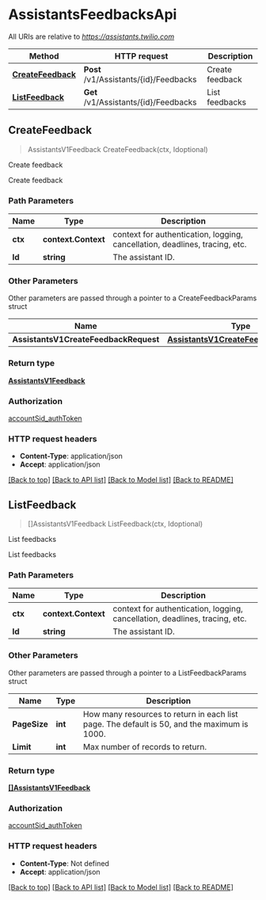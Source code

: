 # AssistantsFeedbacksApi

All URIs are relative to *https://assistants.twilio.com*

Method | HTTP request | Description
------------- | ------------- | -------------
[**CreateFeedback**](AssistantsFeedbacksApi.md#CreateFeedback) | **Post** /v1/Assistants/{id}/Feedbacks | Create feedback
[**ListFeedback**](AssistantsFeedbacksApi.md#ListFeedback) | **Get** /v1/Assistants/{id}/Feedbacks | List feedbacks



## CreateFeedback

> AssistantsV1Feedback CreateFeedback(ctx, Idoptional)

Create feedback

Create feedback

### Path Parameters


Name | Type | Description
------------- | ------------- | -------------
**ctx** | **context.Context** | context for authentication, logging, cancellation, deadlines, tracing, etc.
**Id** | **string** | The assistant ID.

### Other Parameters

Other parameters are passed through a pointer to a CreateFeedbackParams struct


Name | Type | Description
------------- | ------------- | -------------
**AssistantsV1CreateFeedbackRequest** | [**AssistantsV1CreateFeedbackRequest**](AssistantsV1CreateFeedbackRequest.md) | 

### Return type

[**AssistantsV1Feedback**](AssistantsV1Feedback.md)

### Authorization

[accountSid_authToken](../README.md#accountSid_authToken)

### HTTP request headers

- **Content-Type**: application/json
- **Accept**: application/json

[[Back to top]](#) [[Back to API list]](../README.md#documentation-for-api-endpoints)
[[Back to Model list]](../README.md#documentation-for-models)
[[Back to README]](../README.md)


## ListFeedback

> []AssistantsV1Feedback ListFeedback(ctx, Idoptional)

List feedbacks

List feedbacks

### Path Parameters


Name | Type | Description
------------- | ------------- | -------------
**ctx** | **context.Context** | context for authentication, logging, cancellation, deadlines, tracing, etc.
**Id** | **string** | The assistant ID.

### Other Parameters

Other parameters are passed through a pointer to a ListFeedbackParams struct


Name | Type | Description
------------- | ------------- | -------------
**PageSize** | **int** | How many resources to return in each list page. The default is 50, and the maximum is 1000.
**Limit** | **int** | Max number of records to return.

### Return type

[**[]AssistantsV1Feedback**](AssistantsV1Feedback.md)

### Authorization

[accountSid_authToken](../README.md#accountSid_authToken)

### HTTP request headers

- **Content-Type**: Not defined
- **Accept**: application/json

[[Back to top]](#) [[Back to API list]](../README.md#documentation-for-api-endpoints)
[[Back to Model list]](../README.md#documentation-for-models)
[[Back to README]](../README.md)

